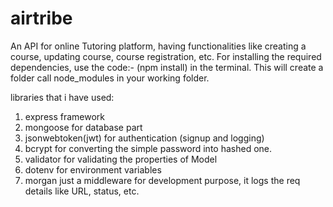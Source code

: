# airtribe
An API for online Tutoring platform, having functionalities like creating a course, updating course, course registration, etc.
For installing the required dependencies, use the code:- (npm install) in the terminal. This will create a folder call node_modules in your working folder.

libraries that i have used:
1) express framework
2) mongoose for database part
3) jsonwebtoken(jwt) for authentication (signup and logging)
4) bcrypt for converting the simple password into hashed one.
5) validator for validating the properties of Model
6) dotenv for environment variables
7) morgan just a middleware for development purpose, it logs the req details like URL, status, etc.

